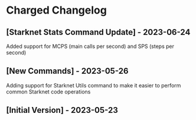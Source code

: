 # Charged Changelog

## [Starknet Stats Command Update] - 2023-06-24

Added support for MCPS (main calls per second) and SPS (steps per second)

## [New Commands] - 2023-05-26

Adding support for Starknet Utils command to make it easier to perform common Starknet code operations

## [Initial Version] - 2023-05-23
